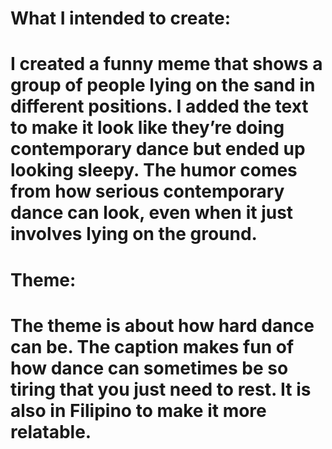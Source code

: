 # What I intended to create:

# I created a funny meme that shows a group of people lying on the sand in different positions. I added the text to make it look like they’re doing contemporary dance but ended up looking sleepy. The humor comes from how serious contemporary dance can look, even when it just involves lying on the ground.

# Theme:

# The theme is about how hard dance can be. The caption makes fun of how dance can sometimes be so tiring that you just need to rest. It is also in Filipino to make it more relatable.
